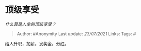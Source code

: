 # 顶级享受
*什么算是人生的顶级享受？*

> Author: #Anonymity
Last update: *23/07/2021* 
Links:
Tags:  #  



给人升职，加薪，发奖金，分红。



